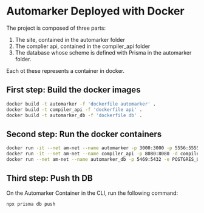 # Automarker Deployed with Docker
The project is composed of three parts:
1. The site, contained in the automarker folder
2. The complier api, contained in the compiler_api folder
3. The database whose scheme is defined with Prisma in the automarker folder.

Each ot these represents a container in docker.

## First step: Build the docker images
```bash
docker build -t automarker -f 'dockerfile automarker' .
docker build -t compiler_api -f 'dockerfile api' .
docker build -t automarker_db -f 'dockerfile db' .
```

## Second step: Run the docker containers
```bash
docker run -it --net am-net --name automarker -p 3000:3000 -p 5556:5555 -d automarker
docker run -it --net am-net --name compiler_api -p 8080:8080 -d compiler_api
docker run --net am-net --name automarker_db -p 5469:5432 -e POSTGRES_USER=postgres -e POSTGRES_PASSWORD=password -e POSTGRES_DB=automarker -d automarker_db
```

## Third step: Push th DB
On the Automarker Container in the CLI, run the following command:
```bash
npx prisma db push
```